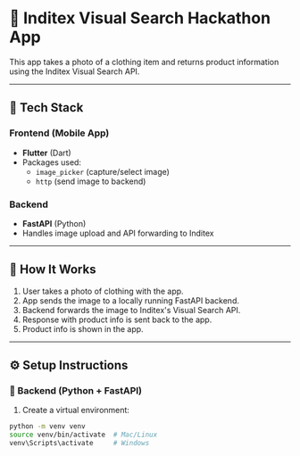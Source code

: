 # 👗 Inditex Visual Search Hackathon App

This app takes a photo of a clothing item and returns product information using the Inditex Visual Search API.

---

## 🔧 Tech Stack

### Frontend (Mobile App)
- **Flutter** (Dart)
- Packages used:
  - `image_picker` (capture/select image)
  - `http` (send image to backend)

### Backend
- **FastAPI** (Python)
- Handles image upload and API forwarding to Inditex

---

## 🚀 How It Works

1. User takes a photo of clothing with the app.
2. App sends the image to a locally running FastAPI backend.
3. Backend forwards the image to Inditex's Visual Search API.
4. Response with product info is sent back to the app.
5. Product info is shown in the app.

---

## ⚙️ Setup Instructions

### 🔹 Backend (Python + FastAPI)

1. Create a virtual environment:

```bash
python -m venv venv
source venv/bin/activate  # Mac/Linux
venv\Scripts\activate     # Windows
